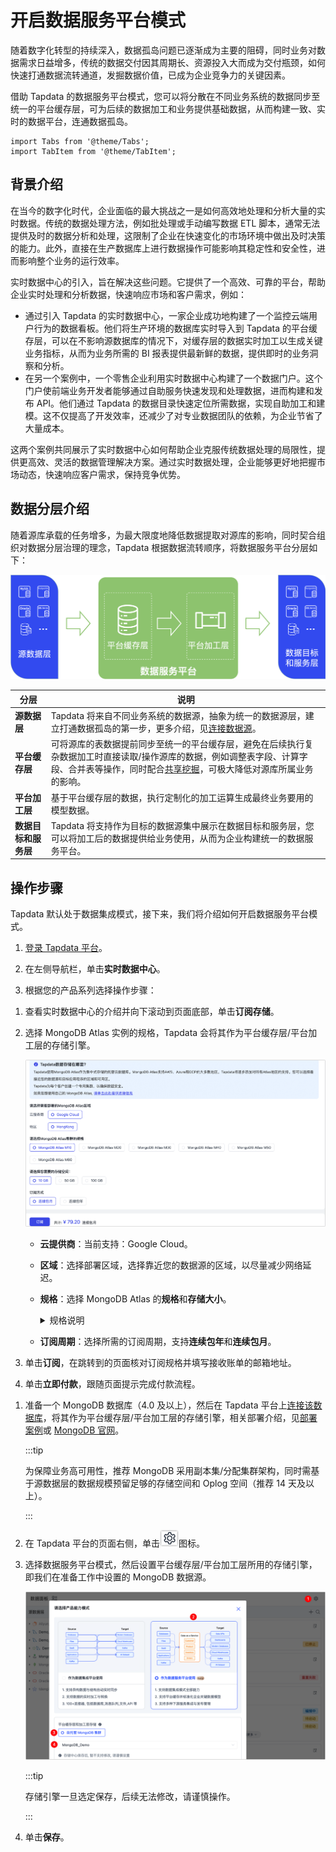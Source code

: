 # 开启数据服务平台模式

随着数字化转型的持续深入，数据孤岛问题已逐渐成为主要的阻碍，同时业务对数据需求日益增多，传统的数据交付因其周期长、资源投入大而成为交付瓶颈，如何快速打通数据流转通道，发掘数据价值，已成为企业竞争力的关键因素。

借助 Tapdata 的数据服务平台模式，您可以将分散在不同业务系统的数据同步至统一的平台缓存层，可为后续的数据加工和业务提供基础数据，从而构建一致、实时的数据平台，连通数据孤岛。

```mdx-code-block
import Tabs from '@theme/Tabs';
import TabItem from '@theme/TabItem';
```

## 背景介绍

在当今的数字化时代，企业面临的最大挑战之一是如何高效地处理和分析大量的实时数据。传统的数据处理方法，例如批处理或手动编写数据 ETL 脚本，通常无法提供及时的数据分析和处理，这限制了企业在快速变化的市场环境中做出及时决策的能力。此外，直接在生产数据库上进行数据操作可能影响其稳定性和安全性，进而影响整个业务的运行效率。

实时数据中心的引入，旨在解决这些问题。它提供了一个高效、可靠的平台，帮助企业实时处理和分析数据，快速响应市场和客户需求，例如：

* 通过引入 Tapdata 的实时数据中心，一家企业成功地构建了一个监控云端用户行为的数据看板。他们将生产环境的数据库实时导入到 Tapdata 的平台缓存层，可以在不影响源数据库的情况下，对缓存层的数据实时加工以生成关键业务指标，从而为业务所需的 BI 报表提供最新鲜的数据，提供即时的业务洞察和分析。
* 在另一个案例中，一个零售企业利用实时数据中心构建了一个数据门户。这个门户使前端业务开发者能够通过自助服务快速发现和处理数据，进而构建和发布 API。他们通过 Tapdata 的数据目录快速定位所需数据，实现自助加工和建模。这不仅提高了开发效率，还减少了对专业数据团队的依赖，为企业节省了大量成本。

这两个案例共同展示了实时数据中心如何帮助企业克服传统数据处理的局限性，提供更高效、灵活的数据管理解决方案。通过实时数据处理，企业能够更好地把握市场动态，快速响应客户需求，保持竞争优势。

## 数据分层介绍

随着源库承载的任务增多，为最大限度地降低数据提取对源库的影响，同时契合组织对数据分层治理的理念，Tapdata 根据数据流转顺序，将数据服务平台分层如下：

![数据服务平台架构](../../../images/ldp_architecture.png)

| 分层                 | 说明                                                                                                                                        |
| -------------------- |-------------------------------------------------------------------------------------------------------------------------------------------|
| **源数据层**         | Tapdata 将来自不同业务系统的数据源，抽象为统一的数据源层，建立打通数据孤岛的第一步，更多介绍，见[连接数据源](../../../prerequisites/README.md)。                                        |
| **平台缓存层**       | 可将源库的表数据提前同步至统一的平台缓存层，避免在后续执行复杂数据加工时直接读取/操作源库的数据，例如调整表字段、计算字段、合并表等操作，同时配合[共享挖掘](../../advanced-settings/share-mining.md)，可极大降低对源库所属业务的影响。 |
| **平台加工层**       | 基于平台缓存层的数据，执行定制化的加工运算生成最终业务要用的模型数据。                                                                                                       |
| **数据目标和服务层** | Tapdata 将支持作为目标的数据源集中展示在数据目标和服务层，您可以将加工后的数据提供给业务使用，从而为企业构建统一的数据服务平台。                                                                      |



## 操作步骤

Tapdata 默认处于数据集成模式，接下来，我们将介绍如何开启数据服务平台模式。

1. [登录 Tapdata 平台](../../log-in.md)。

2. 在左侧导航栏，单击**实时数据中心**。

3. 根据您的产品系列选择操作步骤：


<Tabs className="unique-tabs">
<TabItem value="Tapdata Cloud" default>


1. 查看实时数据中心的介绍并向下滚动到页面底部，单击**订阅存储**。

2. 选择 MongoDB Atlas 实例的规格，Tapdata 会将其作为平台缓存层/平台加工层的存储引擎。

   ![订阅存储](../../../images/purchase_storage.png)

   - **云提供商**：当前支持：Google Cloud。

   - **区域**：选择部署区域，选择靠近您的数据源的区域，以尽量减少网络延迟。

   - **规格**：选择 MongoDB Atlas 的**规格**和**存储大小**。

     <details><summary>规格说明</summary>
     <ul>
     <li>M10: 2 vCPUs, 2 GB RAM</li>
     <li>M20: 2 vCPUs, 4 GB RAM</li>
     <li>M30: 2 vCPUs, 8 GB RAM</li>
     <li>M40: 4 vCPUs, 16 GB RAM</li>
     <li>M50: 8 vCPUs, 32 GB RAM</li>
     <li>M60: 16 vCPUs, 64 GB RAM</li>
     </ul>
     </details>

   - **订阅周期**：选择所需的订阅周期，支持**连续包年**和**连续包月**。

3. 单击**订阅**，在跳转到的页面核对订阅规格并填写接收账单的邮箱地址。

4. 单击**立即付款**，跟随页面提示完成付款流程。

</TabItem>

<TabItem value="Tapdata Enterprise">

1. 准备一个 MongoDB 数据库（4.0 及以上），然后在 Tapdata 平台上[连接该数据库](../../../prerequisites/on-prem-databases/mongodb.md)，将其作为平台缓存层/平台加工层的存储引擎，相关部署介绍，见[部署案例](../../../production-admin/install-replica-mongodb)或 [MongoDB 官网](https://www.mongodb.com/docs/manual/administration/install-on-linux/)。

   :::tip

   为保障业务高可用性，推荐 MongoDB 采用副本集/分配集群架构，同时需基于源数据层的数据规模预留足够的存储空间和 Oplog 空间（推荐 14 天及以上）。

   :::

2. 在 Tapdata 平台的页面右侧，单击![setting_icon](../../../images/setting_icon.png)图标。

3. 选择数据服务平台模式，然后设置平台缓存层/平台加工层所用的存储引擎，即我们在准备工作中设置的 MongoDB 数据源。

   ![开启数据服务平台模式](../../../images/enable_daas_mode.png)

   :::tip

   存储引擎一旦选定保存，后续无法修改，请谨慎操作。

   :::

4. 单击**保存**。

</TabItem>
</Tabs>

  

